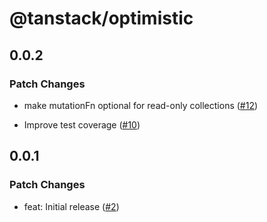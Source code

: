 # @tanstack/optimistic

## 0.0.2

### Patch Changes

- make mutationFn optional for read-only collections ([#12](https://github.com/TanStack/optimistic/pull/12))

- Improve test coverage ([#10](https://github.com/TanStack/optimistic/pull/10))

## 0.0.1

### Patch Changes

- feat: Initial release ([#2](https://github.com/TanStack/optimistic/pull/2))
